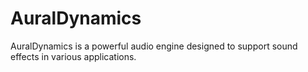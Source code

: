 # AuralDynamics

AuralDynamics is a powerful audio engine designed to support sound effects in various applications.